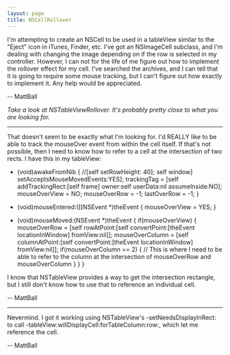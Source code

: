 ```yaml
---
layout: page
title: NSCellRollover
---
```


I'm attempting to create an NSCell to be used in a tableView similar to the "Eject" icon in iTunes, Finder, etc. I've got an NSImageCell subclass, and I'm dealing with changing the image depending on if the row is selected in my controller. However, I can not for the life of me figure out how to implement the rollover effect for my cell. I've searched the archives, and I can tell that it is going to require some mouse tracking, but I can't figure out how exactly to implement it. Any help would be appreciated.

-- MattBall

*Take a look at NSTableViewRollover.  It's probably pretty close to what you are looking for.*

----

That doesn't seem to be exactly what I'm looking for. I'd REALLY like to be able to track the mouseOver event from within the cell itself. If that's not possible, then I need to know how to refer to a cell at the intersection of two rects. I have this in my tableView:

    
- (void)awakeFromNib
{
	//[self setRowHeight: 40];
	self window] setAcceptsMouseMovedEvents:YES];
	trackingTag = [self addTrackingRect:[self frame] owner:self userData:nil assumeInside:NO];
	mouseOverView = NO;
	mouseOverRow = -1;
	lastOverRow = -1;
}
- (void)mouseEntered:([[NSEvent *)theEvent
{
	mouseOverView = YES;
}

- (void)mouseMoved:(NSEvent *)theEvent
{
	if(mouseOverView) {
		mouseOverRow = [self rowAtPoint:[self convertPoint:[theEvent locationInWindow] fromView:nil]];
		mouseOverColumn = [self columnAtPoint:[self convertPoint:[theEvent locationInWindow] fromView:nil]];
		if(mouseOverColumn == 2) {
			// This is where I need to be able to refer to the column at the intersection of mouseOverRow and mouseOverColumn
		}
	}
}


I know that NSTableView provides a way to get the intersection rectangle, but I still don't know how to use that to reference an individual cell.

-- MattBall

----

Nevermind. I got it working using NSTableView's -setNeedsDisplayInRect: to call -tableView:willDisplayCell:forTableColumn:row:, which let me reference the cell.

-- MattBall

